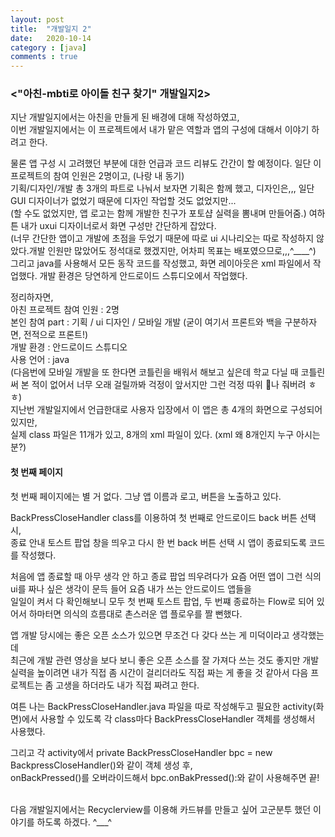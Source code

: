 ```yaml
---
layout: post
title:  "개발일지 2"
date:   2020-10-14
category : [java]
comments : true
---
```


<h3><"아친-mbti로 아이돌 친구 찾기" 개발일지2></h3>

지난 개발일지에서는 아친을 만들게 된 배경에 대해 작성하였고,<br>
이번 개발일지에서는 이 프로젝트에서 내가 맡은 역할과 앱의 구성에 대해서 이야기 하려고 한다. 
<p>물론 앱 구성 시 고려했던 부분에 대한 언급과 코드 리뷰도 간간이 할 예정이다. 
일단 이 프로젝트의 참여 인원은 2명이고, (나랑 내 동기) <br> 
기획/디자인/개발 총 3개의 파트로 나눠서 보자면 기획은 함께 했고, 디자인은,,, 일단 GUI 디자이너가 없었기 때문에 디자인 작업할 것도 없었지만...<br>
(할 수도 없었지만, 앱 로고는 함께 개발한 친구가 포토샵 실력을 뽐내며 만들어줌.) 여하튼 내가 uxui 디자이너로서 화면 구성만 간단하게 잡았다.
<br>
(너무 간단한 앱이고 개발에 초점을 두었기 때문에 따로 ui 시나리오는 따로 작성하지 않았다.개발 인원만 많았어도 정석대로 했겠지만, 어차피 목표는 배포였으므로,,,^____^)
<br>
그리고 java를 사용해서 모든 동작 코드를 작성했고, 화면 레이아웃은 xml 파일에서 작업했다. 개발 환경은 당연하게 안드로이드 스튜디오에서 작업했다.
<p>
정리하자면,
<br>아친 프로젝트 참여 인원 : 2명 <br>
본인 참여 part : 기획 / ui 디자인 / 모바일 개발 (굳이 여기서 프론트와 백을 구분하자면, 전적으로 프론트!)
<br>개발 환경 : 안드로이드 스튜디오
<br>사용 언어 : java 
<br>(다음번에 모바일 개발을 또 한다면 코틀린을 배워서 해보고 싶은데 학교 다닐 때 코틀린 써 본 적이 없어서 너무 오래 걸릴까봐 걱정이 앞서지만 그런 걱정 따위 🐶나 줘버려 ㅎㅎ)
<br>지난번 개발일지에서 언급한대로 사용자 입장에서 이 앱은 총 4개의 화면으로 구성되어 있지만, <br>실제 class 파일은 11개가 있고, 8개의 xml 파일이 있다. (xml 왜 8개인지 누구 아시는 분?)
</p>
<h4> 첫 번째 페이지 </h4>
첫 번째 페이지에는 별 거 없다. 그냥 앱 이름과 로고, 버튼을 노출하고 있다.<p>
BackPressCloseHandler class를 이용하여 첫 번째로 안드로이드 back 버튼 선택 시, <br>종료 안내 토스트 팝업 창을 띄우고 다시 한 번 back 버튼 선택 시 앱이 종료되도록 코드를 작성했다.<p>
처음에 앱 종료할 때 아무 생각 안 하고 종료 팝업 띄우려다가 요즘 어떤 앱이 그런 식의 ui를 짜나 싶은 생각이 문득 들어 요즘 내가 쓰는 안드로이드 앱들을 <br>일일이 켜서 다 확인해보니
모두 첫 번째 토스트 팝업, 두 번쨰 종료하는 Flow로 되어 있어서 하마터면 의식의 흐름대로 촌스러운 앱 플로우를 짤 뻔했다. 

<p>앱 개발 당시에는 좋은 오픈 소스가 있으면 무조건 다 갖다 쓰는 게 미덕이라고 생각했는데
<br>최근에 개발 관련 영상을 보다 보니 좋은 오픈 소스를 잘 가져다 쓰는 것도 좋지만 개발 실력을 높이려면 내가 직접 좀 시간이 걸리더라도 직접 짜는 게 좋을 것 같아서
다음 프로젝트는 좀 고생을 하더라도 내가 직접 짜려고 한다.</p> 

<p>여튼 나는 BackPressCloseHandler.java 파일을 따로 작성해두고 필요한 activity(화면)에서 사용할 수 있도록 각 class마다 BackPressCloseHandler 객체를 생성해서 사용했다.

<script src="https://gist.github.com/SUPINKIM/2fbc61a686a6d0a54029023286056fbf.js"></script>

그리고 각 activity에서 private BackPressCloseHandler bpc = new BackpressCloseHandler()와 같이 객체 생성 후, 
<br> onBackPressed()를 오버라이드해서 bpc.onBakPressed():와 같이 사용해주면 끝!</p>

<br> 다음 개발일지에서는 Recyclerview를 이용해 카드뷰를 만들고 싶어 고군분투 했던 이야기를 하도록 하겠다. ^___^
